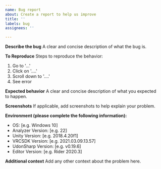 ```yaml
---
name: Bug report
about: Create a report to help us improve
title: ''
labels: bug
assignees: ''

---
```


**Describe the bug**
A clear and concise description of what the bug is.

**To Reproduce**
Steps to reproduce the behavior:
1. Go to '...'
2. Click on '....'
3. Scroll down to '....'
4. See error

**Expected behavior**
A clear and concise description of what you expected to happen.

**Screenshots**
If applicable, add screenshots to help explain your problem.

**Environment (please complete the following information):**
 - OS: [e.g. Windows 10]
 - Analyzer Version: [e.g. 22]
 - Unity Version: [e.g. 2018.4.20f1]
 - VRCSDK Version: [e.g. 2021.03.09.13.57]
 - UdonSharp Version: [e.g. v0.19.6]
 - Editor Version: [e.g. Rider 2020.3]

**Additional context**
Add any other context about the problem here.
